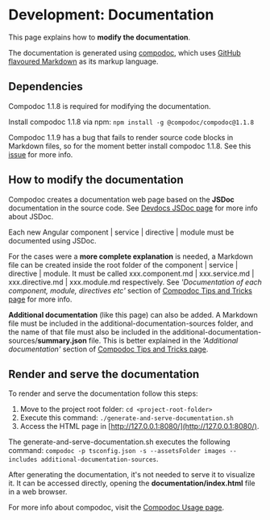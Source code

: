 # Development: Documentation

This page explains how to **modify the documentation**.

The documentation is generated using [compodoc](https://compodoc.app),
which uses [GitHub flavoured Markdown](https://guides.github.com/features/mastering-markdown/) as its markup language.



## Dependencies

Compodoc 1.1.8 is required for modifying the documentation.

Install compodoc 1.1.8 via npm: `npm install -g @compodoc/compodoc@1.1.8`

Compodoc 1.1.9 has a bug that fails to render source code blocks in Markdown files, 
so for the moment better install compodoc 1.1.8. 
See this [issue](https://github.com/compodoc/compodoc/issues/750) for more info.



## How to modify the documentation

Compodoc creates a documentation web page based on the **JSDoc** documentation in the source code. 
See [Devdocs JSDoc page](https://devdocs.io/jsdoc/) for more info about JSDoc.

Each new Angular component | service | directive | module must be documented using JSDoc.

For the cases were a **more complete explanation** is needed, a Markdown file can be created inside
the root folder of the component | service | directive | module. It must be called xxx.component.md |
xxx.service.md | xxx.directive.md | xxx.module.md respectively. 
See *'Documentation of each component, module, directives etc'* section of 
[Compodoc Tips and Tricks page](https://compodoc.app/guides/tips-and-tricks.html) for more info.

**Additional documentation** (like this page) can also be added. 
A Markdown file must be included in the additional-documentation-sources folder, 
and the name of that file must also be included in the additional-documentation-sources/**summary.json** file.
This is better explained in the *'Additional documentation'* section of 
[Compodoc Tips and Tricks page](https://compodoc.app/guides/tips-and-tricks.html).



## Render and serve the documentation

To render and serve the documentation follow this steps:

1. Move to the project root folder: `cd <project-root-folder>`
2. Execute this command: `./generate-and-serve-documentation.sh`
3. Access the HTML page in [http://127.0.0.1:8080/](http://127.0.0.1:8080/).

The generate-and-serve-documentation.sh executes the following command: 
`compodoc -p tsconfig.json -s --assetsFolder images --includes additional-documentation-sources`.

After generating the documentation, it's not needed to serve it to visualize it. 
It can be accessed directly, opening the **documentation/index.html** file in a web browser.

For more info about compodoc, visit the [Compodoc Usage page](https://compodoc.app/guides/usage.html).
